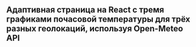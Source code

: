 ## Адаптивная страница на React с тремя графиками почасовой температуры для трёх разных геолокаций, используя Open-Meteo API
